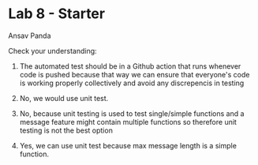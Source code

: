 # Lab 8 - Starter

Ansav Panda

Check your understanding:

1. The automated test should be in a Github action that runs whenever code is pushed because that way we can ensure that everyone's code is working properly collectively and avoid any discrepencis in testing

2. No, we would use unit test.

3. No, because unit testing is used to test single/simple functions and a message feature might contain multiple functions so therefore unit testing is not the best option

4. Yes, we can use unit test because max message length is a simple function.